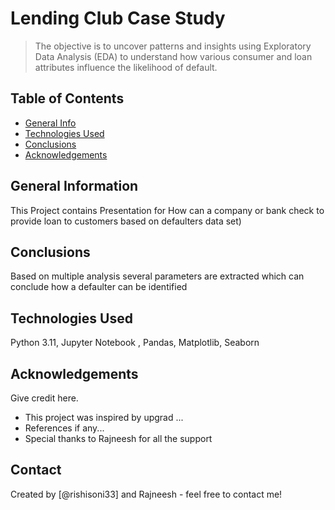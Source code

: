 # Lending Club Case Study
> The objective is to uncover patterns and insights using Exploratory Data Analysis (EDA) to understand how various consumer and loan attributes influence the likelihood of default.

## Table of Contents
* [General Info](#general-information)
* [Technologies Used](#technologies-used)
* [Conclusions](#conclusions)
* [Acknowledgements](#acknowledgements)

## General Information
This Project contains Presentation for How can a company or bank check to provide loan to customers based on defaulters data set)

## Conclusions
Based on multiple analysis several parameters are extracted which can conclude how a defaulter can be identified


## Technologies Used
Python 3.11, Jupyter Notebook , Pandas, Matplotlib, Seaborn


## Acknowledgements
Give credit here.
- This project was inspired by upgrad ...
- References if any...
- Special thanks to Rajneesh for all the support 


## Contact
Created by [@rishisoni33] and Rajneesh - feel free to contact me!

